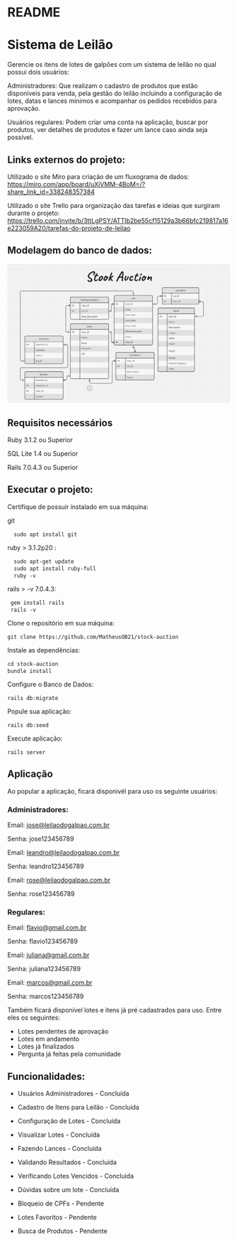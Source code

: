 # README
 
# Sistema de Leilão 


Gerencie os itens de lotes de galpões com um sistema de leilão no qual possui dois usuários: 

Administradores: Que realizam o cadastro de produtos que estão disponíveis para venda, pela gestão do leilão incluindo a configuração de lotes, datas e lances mínimos e acompanhar os  pedidos recebidos para aprovação.

Usuários regulares: Podem criar uma conta na aplicação, buscar por produtos, ver detalhes de produtos e fazer um lance caso ainda seja possível.

## Links externos do projeto: 

Utilizado o site Miro para criação de um fluxograma de dados:
 https://miro.com/app/board/uXjVMM-4BoM=/?share_link_id=338248357384

Utilizado o site Trello para organização das tarefas e ideias que surgiram durante o projeto:
 https://trello.com/invite/b/3ttLgPSY/ATTIb2be55cf15129a3b66bfc219817a16e223059A20/tarefas-do-projeto-de-leilao

## Modelagem do banco de dados: 
![Modelagem do banco de dados](app/assets/images/modelagem.png)


## Requisitos necessários

Ruby 3.1.2 ou Superior

SQL Lite 1.4 ou Superior

Rails 7.0.4.3 ou Superior

## Executar o projeto:
Certifique de possuir instalado em sua máquina:

git
```terminal
  sudo apt install git
```
ruby > 3.1.2p20 :
```terminal
  sudo apt-get update
  sudo apt install ruby-full
  ruby -v 
```

rails > -v 7.0.4.3: 
``` terminal
 gem install rails   
 rails -v
```

Clone o repositório em sua máquina:
``` terminal
git clone https://github.com/MatheusOB21/stock-auction
```

Instale as dependências:
``` terminal
cd stock-auction
bundle install
```

Configure o Banco de Dados:
``` terminal
rails db:migrate
```

Popule sua aplicação:
``` terminal
rails db:seed
```

Execute aplicação: 
``` terminal
rails server
```
## Aplicação

Ao popular a aplicação, ficará disponivél para uso os seguinte usuários: 

### Administradores:

Email: jose@leilaodogalpao.com.br

Senha: jose123456789

Email: leandro@leilaodogalpao.com.br

Senha: leandro123456789

Email: rose@leilaodogalpao.com.br

Senha: rose123456789

### Regulares:

Email: flavio@gmail.com.br

Senha: flavio123456789

Email: juliana@gmail.com.br

Senha: juliana123456789

Email: marcos@gmail.com.br

Senha: marcos123456789


Também ficará disponível lotes e itens já pré cadastrados para uso. Entre eles os seguintes:

- Lotes pendentes de aprovação
- Lotes em andamento
- Lotes já finalizados
- Pergunta já feitas pela comunidade


## Funcionalidades:
- Usuários Administradores - Concluída

- Cadastro de Itens para Leilão - Concluída

- Configuração de Lotes - Concluída

- Visualizar Lotes - Concluída

- Fazendo Lances - Concluída

- Validando Resultados - Concluída

- Verificando Lotes Vencidos - Concluída

- Dúvidas sobre um lote - Concluída

- Bloqueio de CPFs - Pendente

- Lotes Favoritos - Pendente

- Busca de Produtos - Pendente
